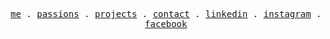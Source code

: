 <p align="center">
  <samp>
    <a href="https://bharadwaj.duggaraju.com/">me</a> .
    <a href="https://bharadwaj.duggaraju.com/#passions">passions</a> .
    <a href="https://bharadwaj.duggaraju.com/#projects">projects</a> .
    <a href="mailto:bharadwaj.duggaraju@outlook.com">contact</a> .
    <a href="https://www.linkedin.com/in/bharadwajduggaraju/">linkedin</a> .
    <a href="https://instagram.com/bharadwaj_duggaraju">instagram</a> .
    <a href="https://www.facebook.com/bharadwaj.duggaraju">facebook</a>
  </samp>
</p>



